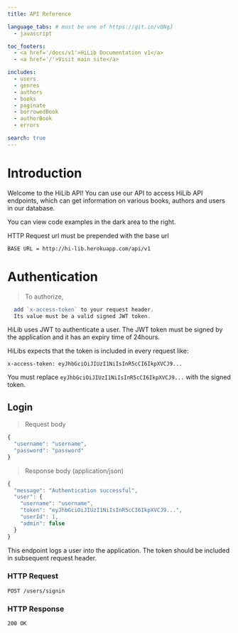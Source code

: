 ```yaml
---
title: API Reference

language_tabs: # must be one of https://git.io/vQNgJ
  - javascript

toc_footers:
  - <a href='/docs/v1'>HiLib Documentation v1</a>
  - <a href='/'>Visit main site</a>

includes:
  - users
  - genres
  - authors
  - books
  - paginate
  - borrowedBook
  - authorBook
  - errors

search: true
---
```


# Introduction

Welcome to the HiLib API! You can use our API to access HiLib API endpoints, which can get information on various books, authors and users in our database.

You can view code examples in the dark area to the right.

HTTP Request url must be prepended with the base url

`BASE URL = http://hi-lib.herokuapp.com/api/v1`

# Authentication

> To authorize,

```javascript
  add `x-access-token` to your request header. 
  Its value must be a valid signed JWT token.
```

HiLib uses JWT to authenticate a user. The JWT token must be signed by the application and it has an expiry time of 24hours.

HiLibs expects that the token is included in every request like:

`x-access-token: eyJhbGciOiJIUzI1NiIsInR5cCI6IkpXVCJ9...`

<aside class="notice">
You must replace <code>eyJhbGciOiJIUzI1NiIsInR5cCI6IkpXVCJ9...</code> with the signed token.
</aside>


## Login

> Request body

```javascript
{
  "username": "username",
  "password": "password"
}
```

> Response body (application/json)

```javascript
{
  "message": "Authentication successful",
  "user": {
    "username": "username",
    "token": "eyJhbGciOiJIUzI1NiIsInR5cCI6IkpXVCJ9...",
    "userId": 1,
    "admin": false
  }
}
```

This endpoint logs a user into the application. The token should be included in subsequent request header.

### HTTP Request

`POST /users/signin`

### HTTP Response

`200 OK`